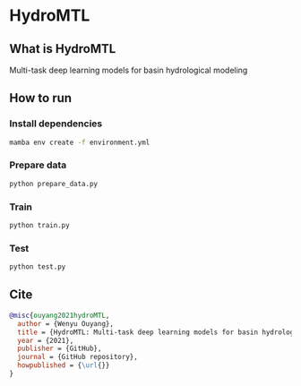 <!--
 * @Author: Wenyu Ouyang
 * @Date: 2023-04-05 20:10:24
 * @LastEditTime: 2023-04-05 20:48:57
 * @LastEditors: Wenyu Ouyang
 * @Description: README for HydroMTL
 * @FilePath: \HydroMTL\README.md
 * Copyright (c) 2021-2022 Wenyu Ouyang. All rights reserved.
-->
# HydroMTL

## What is HydroMTL

Multi-task deep learning models for basin hydrological modeling

## How to run

### Install dependencies

```bash
mamba env create -f environment.yml
```

### Prepare data

```bash
python prepare_data.py
```

### Train

```bash
python train.py
```

### Test

```bash
python test.py
```

## Cite

```bibtex
@misc{ouyang2021hydroMTL,
  author = {Wenyu Ouyang},
  title = {HydroMTL: Multi-task deep learning models for basin hydrological modeling},
  year = {2021},
  publisher = {GitHub},
  journal = {GitHub repository},
  howpublished = {\url{}}
}
```
